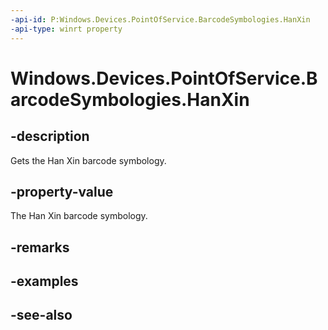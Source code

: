 ```yaml
---
-api-id: P:Windows.Devices.PointOfService.BarcodeSymbologies.HanXin
-api-type: winrt property
---
```


<!-- Property syntax
public uint HanXin { get; }
-->

# Windows.Devices.PointOfService.BarcodeSymbologies.HanXin

## -description
Gets the Han Xin barcode symbology.

## -property-value
The Han Xin barcode symbology.

## -remarks

## -examples

## -see-also
